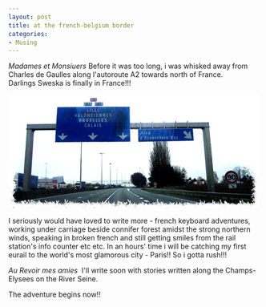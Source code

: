 ```yaml
---
layout: post
title: at the french-belgium border
categories:
- Musing
---
```


_Madames et Monsiuers_ Before it was too long, i was whisked away from Charles de Gaulles along l'autoroute A2 towards north of France. Darlings Sweska is finally in France!!!

![](/img/border_highway.jpg)

I seriously would have loved to write more - french keyboard adventures, working under carriage beside connifer forest amidst the strong northern winds, speaking in broken french and still getting smiles from the rail station's info counter etc etc. In an hours' time i will be catching my first eurail to the world's most glamorous city - Paris!! So i gotta rush!!!

_Au Revoir mes amies_  I'll write soon with stories written along the Champs-Elysees on the River Seine.

The adventure begins now!!
